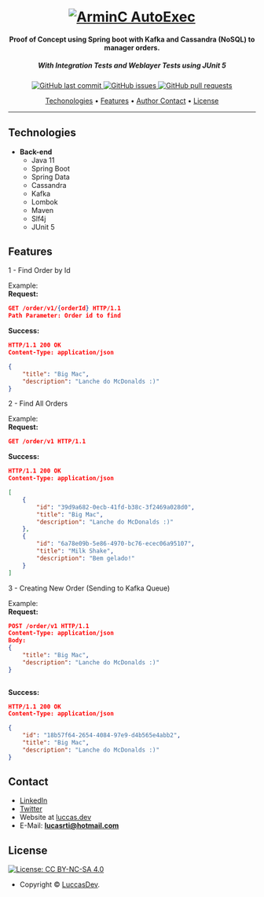 <h1 align="center">
  <br>
  <a href="https://github.com/luccasdev/log-manager-backend"><img src="https://i.imgur.com/IxjyJxy.png" alt="ArminC AutoExec"></a>
</h1>

<h4 align="center">Proof of Concept using Spring boot with Kafka and Cassandra (NoSQL) to manager orders.</h4>
<h5 align="center">With Integration Tests and Weblayer Tests using JUnit 5</h5>

<p align="center">
    <a href="https://github.com/luccasdev/log-manager-backend/commits/master">
    <img src="https://img.shields.io/github/last-commit/luccasdev/poc-kafka-cassandra-spring?style=flat-square&logo=github&logoColor=white"
         alt="GitHub last commit">
    <a href="https://github.com/luccasdev/log-manager-backend/issues">
    <img src="https://img.shields.io/github/issues-raw/luccasdev/poc-kafka-cassandra-spring?style=flat-square&logo=github&logoColor=white"
         alt="GitHub issues">
    <a href="https://github.com/luccasdev/log-manager-backend/pulls">
    <img src="https://img.shields.io/github/issues-pr-raw/luccasdev/poc-kafka-cassandra-spring?style=flat-square&logo=github&logoColor=white"
         alt="GitHub pull requests">
</p>
      
<p align="center">
  <a href="#technologies">Techonologies</a> •
  <a href="#features">Features</a> •
  <a href="#contact">Author Contact</a> •
  <a href="#license">License</a>
</p>

---

## Technologies

* **Back-end**
  * Java 11
  * Spring Boot
  * Spring Data
  * Cassandra
  * Kafka
  * Lombok
  * Maven
  * Slf4j
  * JUnit 5

## Features

1 - Find Order by Id

Example: 
<br>
**Request:**
```json
GET /order/v1/{orderId} HTTP/1.1
Path Parameter: Order id to find
```

**Success:**
```json
HTTP/1.1 200 OK
Content-Type: application/json

{
    "title": "Big Mac",
    "description": "Lanche do McDonalds :)"
}
```
2 - Find All Orders

Example: 
<br>
**Request:**
```json
GET /order/v1 HTTP/1.1
```

**Success:**
```json
HTTP/1.1 200 OK
Content-Type: application/json

[
    {
        "id": "39d9a682-0ecb-41fd-b38c-3f2469a028d0",
        "title": "Big Mac",
        "description": "Lanche do McDonalds :)"
    },
    {
        "id": "6a78e09b-5e86-4970-bc76-ecec06a95107",
        "title": "Milk Shake",
        "description": "Bem gelado!"
    }
]
```
3 - Creating New Order (Sending to Kafka Queue)

Example: 
<br>
**Request:**
```json
POST /order/v1 HTTP/1.1
Content-Type: application/json
Body: 
{
    "title": "Big Mac",
    "description": "Lanche do McDonalds :)"
}
 
```

**Success:**
```json
HTTP/1.1 200 OK
Content-Type: application/json

{
    "id": "18b57f64-2654-4084-97e9-d4b565e4abb2",
    "title": "Big Mac",
    "description": "Lanche do McDonalds :)"
}
```


## Contact
- [LinkedIn](https://www.linkedin.com/in/lucasrsouza-ti/)
- [Twitter](https://twitter.com/lucasrdev)
- Website at [luccas.dev](https://luccas.dev)
- E-Mail: **lucasrti@hotmail.com**

## License

[![License: CC BY-NC-SA 4.0](https://img.shields.io/badge/License-CC%20BY--NC--SA%204.0-orange.svg?style=flat-square)](https://creativecommons.org/licenses/by-nc-sa/4.0/)

- Copyright © [LuccasDev](https://luccas.dev "Luccas Directory Database").
